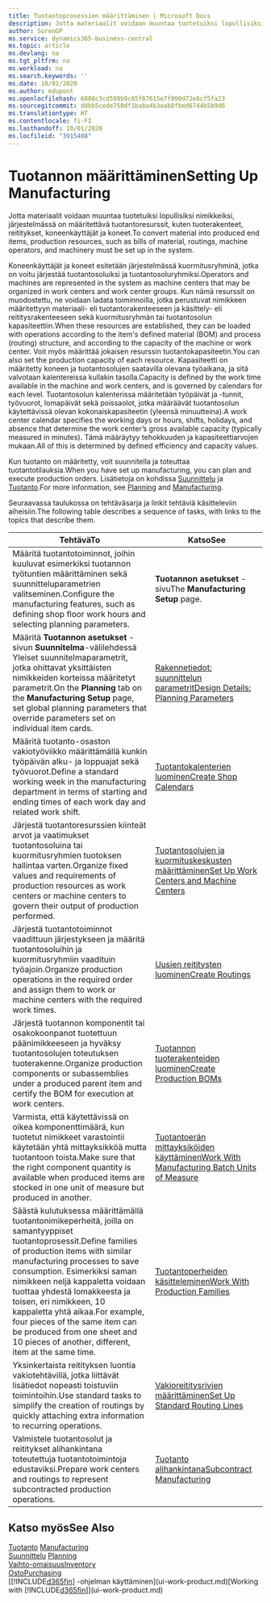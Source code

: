 ```yaml
---
title: Tuotantoprosessien määrittäminen | Microsoft Docs
description: Jotta materiaalit voidaan muuntaa tuotetuiksi lopullisiksi nimikkeiksi, järjestelmässä on määritettävä tuotantoresurssit, kuten tuoterakenteet, reititykset, koneenkäyttäjät ja koneet.
author: SorenGP
ms.service: dynamics365-business-central
ms.topic: article
ms.devlang: na
ms.tgt_pltfrm: na
ms.workload: na
ms.search.keywords: ''
ms.date: 10/01/2020
ms.author: edupont
ms.openlocfilehash: 6888c3cd599b9c85f67615e7f090d72e8cf5fa23
ms.sourcegitcommit: ddbb5cede750df1baba4b3eab8fbed6744b5b9d6
ms.translationtype: HT
ms.contentlocale: fi-FI
ms.lasthandoff: 10/01/2020
ms.locfileid: "3915408"
---
```

# <a name="setting-up-manufacturing"></a><span data-ttu-id="bbd79-103">Tuotannon määrittäminen</span><span class="sxs-lookup"><span data-stu-id="bbd79-103">Setting Up Manufacturing</span></span>
<span data-ttu-id="bbd79-104">Jotta materiaalit voidaan muuntaa tuotetuiksi lopullisiksi nimikkeiksi, järjestelmässä on määritettävä tuotantoresurssit, kuten tuoterakenteet, reititykset, koneenkäyttäjät ja koneet.</span><span class="sxs-lookup"><span data-stu-id="bbd79-104">To convert material into produced end items, production resources, such as bills of material, routings, machine operators, and machinery must be set up in the system.</span></span>

<span data-ttu-id="bbd79-105">Koneenkäyttäjät ja koneet esitetään järjestelmässä kuormitusryhminä, jotka on voitu järjestää tuotantosoluiksi ja tuotantosoluryhmiksi.</span><span class="sxs-lookup"><span data-stu-id="bbd79-105">Operators and machines are represented in the system as machine centers that may be organized in work centers and work center groups.</span></span> <span data-ttu-id="bbd79-106">Kun nämä resurssit on muodostettu, ne voidaan ladata toiminnoilla, jotka perustuvat nimikkeen määritettyyn materiaali- eli tuotantorakenteeseen ja käsittely- eli reititysrakenteeseen sekä kuormitusryhmän tai tuotantosolun kapasiteettiin.</span><span class="sxs-lookup"><span data-stu-id="bbd79-106">When these resources are established, they can be loaded with operations according to the item's defined material (BOM) and process (routing) structure, and according to the capacity of the machine or work center.</span></span> <span data-ttu-id="bbd79-107">Voit myös määrittää jokaisen resurssin tuotantokapasiteetin.</span><span class="sxs-lookup"><span data-stu-id="bbd79-107">You can also set the production capacity of each resource.</span></span> <span data-ttu-id="bbd79-108">Kapasiteetti on määritetty koneen ja tuotantosolujen saatavilla olevana työaikana, ja sitä valvotaan kalentereissa kullakin tasolla.</span><span class="sxs-lookup"><span data-stu-id="bbd79-108">Capacity is defined by the work time available in the machine and work centers, and is governed by calendars for each level.</span></span> <span data-ttu-id="bbd79-109">Tuotantosolun kalenterissa määritetään työpäivät ja -tunnit, työvuorot, lomapäivät sekä poissaolot, jotka määräävät tuotantosolun käytettävissä olevan kokonaiskapasiteetin (yleensä minuutteina).</span><span class="sxs-lookup"><span data-stu-id="bbd79-109">A work center calendar specifies the working days or hours, shifts, holidays, and absence that determine the work center’s gross available capacity (typically measured in minutes).</span></span> <span data-ttu-id="bbd79-110">Tämä määräytyy tehokkuuden ja kapasiteettiarvojen mukaan.</span><span class="sxs-lookup"><span data-stu-id="bbd79-110">All of this is determined by defined efficiency and capacity values.</span></span>  

<span data-ttu-id="bbd79-111">Kun tuotanto on määritetty, voit suunnitella ja toteuttaa tuotantotilauksia.</span><span class="sxs-lookup"><span data-stu-id="bbd79-111">When you have set up manufacturing, you can plan and execute production orders.</span></span> <span data-ttu-id="bbd79-112">Lisätietoja on kohdissa [Suunnittelu](production-planning.md) ja [Tuotanto](production-manage-manufacturing.md).</span><span class="sxs-lookup"><span data-stu-id="bbd79-112">For more information, see [Planning](production-planning.md) and [Manufacturing](production-manage-manufacturing.md).</span></span>  



 <span data-ttu-id="bbd79-113">Seuraavassa taulukossa on tehtäväsarja ja linkit tehtäviä käsitteleviin aiheisiin.</span><span class="sxs-lookup"><span data-stu-id="bbd79-113">The following table describes a sequence of tasks, with links to the topics that describe them.</span></span>   

|<span data-ttu-id="bbd79-114">**Tehtävä**</span><span class="sxs-lookup"><span data-stu-id="bbd79-114">**To**</span></span>|<span data-ttu-id="bbd79-115">**Katso**</span><span class="sxs-lookup"><span data-stu-id="bbd79-115">**See**</span></span>|  
|------------|-------------|  
|<span data-ttu-id="bbd79-116">Määritä tuotantotoiminnot, joihin kuuluvat esimerkiksi tuotannon työtuntien määrittäminen sekä suunnitteluparametrien valitseminen.</span><span class="sxs-lookup"><span data-stu-id="bbd79-116">Configure the manufacturing features, such as defining shop floor work hours and selecting planning parameters.</span></span>|<span data-ttu-id="bbd79-117">**Tuotannon asetukset** -sivu</span><span class="sxs-lookup"><span data-stu-id="bbd79-117">The **Manufacturing Setup** page.</span></span>|
|<span data-ttu-id="bbd79-118">Määritä **Tuotannon asetukset** -sivun **Suunnitelma**-välilehdessä Yleiset suunnitelmaparametrit, jotka ohittavat yksittäisten nimikkeiden korteissa määritetyt parametrit.</span><span class="sxs-lookup"><span data-stu-id="bbd79-118">On the **Planning** tab on the **Manufacturing Setup** page, set global planning parameters that override parameters set on individual item cards.</span></span>|[<span data-ttu-id="bbd79-119">Rakennetiedot: suunnittelun parametrit</span><span class="sxs-lookup"><span data-stu-id="bbd79-119">Design Details: Planning Parameters</span></span>](design-details-planning-parameters.md)|
|<span data-ttu-id="bbd79-120">Määritä tuotanto-osaston vakiotyöviikko määrittämällä kunkin työpäivän alku- ja loppuajat sekä työvuorot.</span><span class="sxs-lookup"><span data-stu-id="bbd79-120">Define a standard working week in the manufacturing department in terms of starting and ending times of each work day and related work shift.</span></span>|[<span data-ttu-id="bbd79-121">Tuotantokalenterien luominen</span><span class="sxs-lookup"><span data-stu-id="bbd79-121">Create Shop Calendars</span></span>](production-how-to-create-work-center-calendars.md)|  
|<span data-ttu-id="bbd79-122">Järjestä tuotantoresurssien kiinteät arvot ja vaatimukset tuotantosoluina tai kuormitusryhmien tuotoksen hallintaa varten.</span><span class="sxs-lookup"><span data-stu-id="bbd79-122">Organize fixed values and requirements of production resources as work centers or machine centers to govern their output of production performed.</span></span>|[<span data-ttu-id="bbd79-123">Tuotantosolujen ja kuormituskeskusten määrittäminen</span><span class="sxs-lookup"><span data-stu-id="bbd79-123">Set Up Work Centers and Machine Centers</span></span>](production-how-to-set-up-work-and-machine-centers.md)|
|<span data-ttu-id="bbd79-124">Järjestä tuotantotoiminnot vaadittuun järjestykseen ja määritä tuotantosoluihin ja kuormitusryhmiin vaadituin työajoin.</span><span class="sxs-lookup"><span data-stu-id="bbd79-124">Organize production operations in the required order and assign them to work or machine centers with the required work times.</span></span>|[<span data-ttu-id="bbd79-125">Uusien reititysten luominen</span><span class="sxs-lookup"><span data-stu-id="bbd79-125">Create Routings</span></span>](production-how-to-create-routings.md)|
|<span data-ttu-id="bbd79-126">Järjestä tuotannon komponentit tai osakokoonpanot tuotettuun päänimikkeeseen ja hyväksy tuotantosolujen toteutuksen tuoterakenne.</span><span class="sxs-lookup"><span data-stu-id="bbd79-126">Organize production components or subassemblies under a produced parent item and certify the BOM for execution at work centers.</span></span>|[<span data-ttu-id="bbd79-127">Tuotannon tuoterakenteiden luominen</span><span class="sxs-lookup"><span data-stu-id="bbd79-127">Create Production BOMs</span></span>](production-how-to-create-production-boms.md)|
|<span data-ttu-id="bbd79-128">Varmista, että käytettävissä on oikea komponenttimäärä, kun tuotetut nimikkeet varastointii käytetään yhtä mittayksikköä mutta tuotantoon toista.</span><span class="sxs-lookup"><span data-stu-id="bbd79-128">Make sure that the right component quantity is available when produced items are stocked in one unit of measure but produced in another.</span></span>|[<span data-ttu-id="bbd79-129">Tuotantoerän mittayksiköiden käyttäminen</span><span class="sxs-lookup"><span data-stu-id="bbd79-129">Work With Manufacturing Batch Units of Measure</span></span>](production-how-to-use-the-manufacturing-batch-unit-of-measure.md)|  
|<span data-ttu-id="bbd79-130">Säästä kulutuksessa määrittämällä tuotantonimikeperheitä, joilla on samantyyppiset tuotantoprosessit.</span><span class="sxs-lookup"><span data-stu-id="bbd79-130">Define families of production items with similar manufacturing processes to save consumption.</span></span> <span data-ttu-id="bbd79-131">Esimerkiksi saman nimikkeen neljä kappaletta voidaan tuottaa yhdestä lomakkeesta ja toisen, eri nimikkeen, 10 kappaletta yhtä aikaa.</span><span class="sxs-lookup"><span data-stu-id="bbd79-131">For example, four pieces of the same item can be produced from one sheet and 10 pieces of another, different, item at the same time.</span></span>|[<span data-ttu-id="bbd79-132">Tuotantoperheiden käsitteleminen</span><span class="sxs-lookup"><span data-stu-id="bbd79-132">Work With Production Families</span></span>](production-how-work-family.md)|
|<span data-ttu-id="bbd79-133">Yksinkertaista reitityksen luontia vakiotehtävillä, jotka liittävät lisätiedot nopeasti toistuviin toimintoihin.</span><span class="sxs-lookup"><span data-stu-id="bbd79-133">Use standard tasks to simplify the creation of routings by quickly attaching extra information to recurring operations.</span></span>|[<span data-ttu-id="bbd79-134">Vakioreititysrivien määrittäminen</span><span class="sxs-lookup"><span data-stu-id="bbd79-134">Set Up Standard Routing Lines</span></span>](production-how-set-up-standard-routing-lines.md)|  
|<span data-ttu-id="bbd79-135">Valmistele tuotantosolut ja reititykset alihankintana toteutettuja tuotantotoimintoja edustaviksi.</span><span class="sxs-lookup"><span data-stu-id="bbd79-135">Prepare work centers and routings to represent subcontracted production operations.</span></span>|[<span data-ttu-id="bbd79-136">Tuotanto alihankintana</span><span class="sxs-lookup"><span data-stu-id="bbd79-136">Subcontract Manufacturing</span></span>](production-how-to-subcontract-manufacturing.md)|  

## <a name="see-also"></a><span data-ttu-id="bbd79-137">Katso myös</span><span class="sxs-lookup"><span data-stu-id="bbd79-137">See Also</span></span>
<span data-ttu-id="bbd79-138">[Tuotanto](production-manage-manufacturing.md)  </span><span class="sxs-lookup"><span data-stu-id="bbd79-138">[Manufacturing](production-manage-manufacturing.md)  </span></span>  
<span data-ttu-id="bbd79-139">[Suunnittelu](production-planning.md) </span><span class="sxs-lookup"><span data-stu-id="bbd79-139">[Planning](production-planning.md) </span></span>  
[<span data-ttu-id="bbd79-140">Vaihto-omaisuus</span><span class="sxs-lookup"><span data-stu-id="bbd79-140">Inventory</span></span>](inventory-manage-inventory.md)  
[<span data-ttu-id="bbd79-141">Osto</span><span class="sxs-lookup"><span data-stu-id="bbd79-141">Purchasing</span></span>](purchasing-manage-purchasing.md)  
<span data-ttu-id="bbd79-142">[[!INCLUDE[d365fin](includes/d365fin_md.md)] -ohjelman käyttäminen](ui-work-product.md)</span><span class="sxs-lookup"><span data-stu-id="bbd79-142">[Working with [!INCLUDE[d365fin](includes/d365fin_md.md)]](ui-work-product.md)</span></span>

